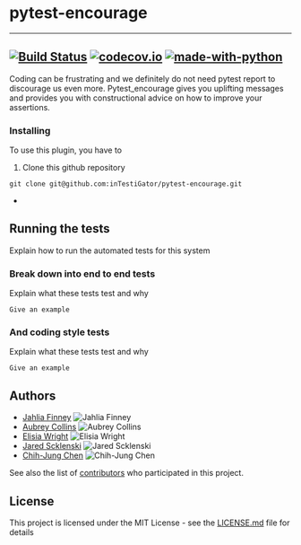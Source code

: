 # pytest-encourage

---
[![Build Status](https://api.travis-ci.com/inTestiGator/pytest-encourage.svg?branch=master)](
https://travis-ci.com/inTestiGator/pytest-encourage)
[![codecov.io](https://img.shields.io/codecov/c/github/inTestiGator/pytest-encourage/master.svg)](
http://codecov.io/github/inTestiGator/pytest-courage?branch=master)
[![made-with-python](http://img.shields.io/badge/Made%20with-Python-blue.svg)](
https://www.python.org/)
---
Coding can be frustrating and we definitely do not need pytest report to
discourage us even more. Pytest_encourage gives you uplifting messages and
provides you with constructional advice on how to improve your assertions.

### Installing

To use this plugin, you have to

1. Clone this github repository

```
git clone git@github.com:inTestiGator/pytest-encourage.git
```

*

## Running the tests

Explain how to run the automated tests for this system

### Break down into end to end tests

Explain what these tests test and why

```
Give an example
```

### And coding style tests

Explain what these tests test and why

```
Give an example
```

## Authors

* [Jahlia Finney](https://github.com/finneyj2)
      ![Jahlia Finney](https://avatars3.githubusercontent.com/u/31444681?s=400&v=4s=50)
* [Aubrey Collins](https://github.com/aubreypc)
      ![Aubrey Collins](https://avatars1.githubusercontent.com/u/14224785?s=400&v=4)
* [Elisia Wright](https://github.com/ElisiaW)
      ![Elisia Wright](https://avatars0.githubusercontent.com/u/35603463?s=400&v=4)
* [Jared Scklenski](https://github.com/szklenskij)
      ![Jared Scklenski](https://avatars0.githubusercontent.com/u/35603325?s=400&v=4)
* [Chih-Jung Chen](https://github.com/chenc-allegheny)
      ![Chih-Jung Chen](https://avatars1.githubusercontent.com/u/35603883?s=400&v=4)

See also the list of [contributors](https://github.com/inTestiGator/pytest-encourage/graphs/contributors)
who participated in this project.

## License

This project is licensed under the MIT License - see the [LICENSE.md](LICENSE.md)
file for details
